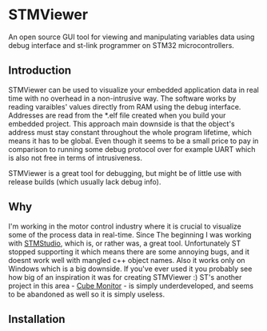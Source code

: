 # STMViewer 

An open source GUI tool for viewing and manipulating variables data using debug interface and st-link programmer on STM32 microcontrollers.

## Introduction

STMViewer can be used to visualize your embedded application data in real time with no overhead in a non-intrusive way. The software works by reading varaibles' values directly from RAM using the debug interface. Addresses are read from the *.elf file created when you build your embedded project. This approach main downside is that the object's address must stay constant throughout the whole program lifetime, which means it has to be global. Even though it seems to be a small price to pay in comparison to running some debug protocol over for example UART which is also not free in terms of intrusiveness.

STMViewer is a great tool for debugging, but might be of little use with release builds (which usually lack debug info). 

## Why
I'm working in the motor control industry where it is crucial to visualize some of the process data in real-time. Since The beginning I was working with [STMStudio](https://www.st.com/en/development-tools/stm-studio-stm32.html), which is, or rather was, a great tool. Unfortunately ST stopped supporting it which means there are some annoying bugs, and it doesnt work well with mangled c++ object names. Also it works only on Windows which is a big downside. If you've ever used it you probably see how big of an inspiration it was for creating STMViewer :) ST's another project in this area - [Cube Monitor](https://www.st.com/en/development-tools/stm32cubemonitor.html) - is simply underdeveloped, and seems to be abandoned as well so it is simply useless. 

## Installation

